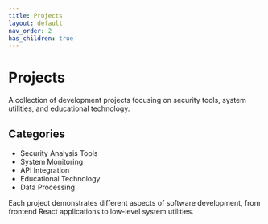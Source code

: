 ```yaml
---
title: Projects
layout: default
nav_order: 2
has_children: true
---
```


# Projects

A collection of development projects focusing on security tools, system utilities, and educational technology.

## Categories

- Security Analysis Tools
- System Monitoring
- API Integration
- Educational Technology
- Data Processing

Each project demonstrates different aspects of software development, from frontend React applications to low-level system utilities.